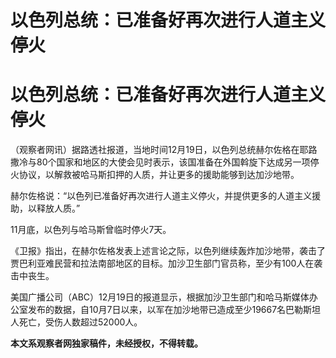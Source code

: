# 以色列总统：已准备好再次进行人道主义停火

# 以色列总统：已准备好再次进行人道主义停火

（观察者网讯）据路透社报道，当地时间12月19日，以色列总统赫尔佐格在耶路撒冷与80个国家和地区的大使会见时表示，该国准备在外国斡旋下达成另一项停火协议，以解救被哈马斯扣押的人质，并让更多的援助能够到达加沙地带。

赫尔佐格说：“以色列已准备好再次进行人道主义停火，并提供更多的人道主义援助，以释放人质。”

11月底，以色列与哈马斯曾临时停火7天。

《卫报》指出，在赫尔佐格发表上述言论之际，以色列继续轰炸加沙地带，袭击了贾巴利亚难民营和拉法南部地区的目标。加沙卫生部门官员称，至少有100人在袭击中丧生。

美国广播公司（ABC）12月19日的报道显示，根据加沙卫生部门和哈马斯媒体办公室发布的数据，自10月7日以来，以军在加沙地带已造成至少19667名巴勒斯坦人死亡，受伤人数超过52000人。

**本文系观察者网独家稿件，未经授权，不得转载。**

